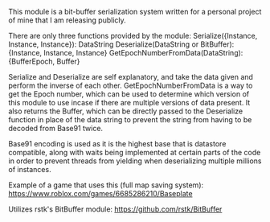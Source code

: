 This module is a bit-buffer serialization system written for a personal project of mine that I am releasing publicly.

There are only three functions provided by the module:
Serialize({Instance, Instance, Instance}): DataString
Deserialize(DataString or BitBuffer): {Instance, Instance, Instance}
GetEpochNumberFromData(DataString): {BufferEpoch, Buffer}

Serialize and Deserialize are self explanatory, and take the data given and perform the inverse of each other. GetEpochNumberFromData is a way to get the Epoch number, which can be used to determine which version of this module to use incase if there are multiple versions of data present. It also returns the Buffer, which can be directly passed to the Deserialize function in place of the data string to prevent the string from having to be decoded from Base91 twice.

Base91 encoding is used as it is the highest base that is datastore compatible, along with waits being implemented at certain parts of the code in order to prevent threads from yielding when deserializing multiple millions of instances.

Example of a game that uses this (full map saving system):
https://www.roblox.com/games/6685286210/Baseplate

Utilizes rstk's BitBuffer module:
https://github.com/rstk/BitBuffer